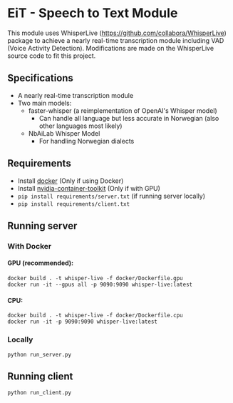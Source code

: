 # EiT - Speech to Text Module

This module uses WhisperLive (https://github.com/collabora/WhisperLive) package to achieve a nearly real-time transcription module including VAD (Voice Activity Detection). Modifications are made on the WhisperLive source code to fit this project.

## Specifications
- A nearly real-time transcription module
- Two main models: 
  - faster-whisper (a reimplementation of OpenAI's Whisper model)
    - Can handle all language but less accurate in Norwegian (also other languages most likely)
  - NbAiLab Whisper Model
    - For handling Norwegian dialects

## Requirements 
- Install [docker](https://docs.docker.com/engine/install/) (Only if using Docker)
- Install [nvidia-container-toolkit](https://docs.nvidia.com/datacenter/cloud-native/container-toolkit/latest/install-guide.html) (Only if with GPU)
- ```pip install requirements/server.txt``` (if running server locally)
- ```pip install requirements/client.txt```

## Running server
### With Docker
#### GPU (recommended):
  ```
  docker build . -t whisper-live -f docker/Dockerfile.gpu
  docker run -it --gpus all -p 9090:9090 whisper-live:latest
  ```
#### CPU:
```
docker build . -t whisper-live -f docker/Dockerfile.cpu
docker run -it -p 9090:9090 whisper-live:latest
```

### Locally
```
python run_server.py
```

## Running client

```
python run_client.py
```